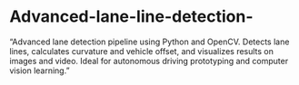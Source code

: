 # Advanced-lane-line-detection-
“Advanced lane detection pipeline using Python and OpenCV. Detects lane lines, calculates curvature and vehicle offset, and visualizes results on images and video. Ideal for autonomous driving prototyping and computer vision learning.”
